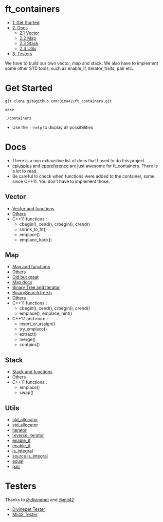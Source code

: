 # ft_containers
- [1. Get Started](#get-started)
- [2. Docs](#docs)
  - [2.1 Vector](#vector)
  - [2.2 Map](#map)
  - [2.3 Stack](#stack)
  - [2.4 Utils](#utils)
- [3. Testers](#testers) 

We have to build our own vector, map and stack.
We also have to implement some other STD tools, such as enable_if, iterator_traits, pair etc..

# Get Started
```
git clone git@github.com:Bima42/ft_containers.git
```

```
make
``` 

```
./containers
```

- Use the `--help` to display all possibilities

# Docs
- There is a non exhaustive list of docs that I used to do this project.
- [cplusplus](http://cplusplus.com) and [cppreference](http://cppreference.com) are just awesome for ft_containers. There is a lot to read.
- Be careful to check when functions were added to the container, some since C++11. You don't have to implement those.

## Vector
- [Vector and functions](https://cplusplus.com/reference/vector/vector/)
- [Others](https://en.cppreference.com/w/cpp/container/vector)
- C++11 functions :
  - cbegin(), cend(), crbegin(), crend()
  - shrink_to_fit()
  - emplace()
  - emplace_back()

## Map
- [Map and functions](https://cplusplus.com/reference/map/map)
- [Others](https://en.cppreference.com/w/cpp/container/map)
- [Old but great](https://www.cs.odu.edu/~zeil/cs361/latest/Directory/outline/)
- [Map docs](https://www.cs.odu.edu/~zeil/cs361/latest/Public/maps/index.html)
- [Binary Tree and Iterator](https://www.cs.odu.edu/~zeil/cs361/latest/Public/treetraversal/index.html)
- [BinarySearchTree.h](https://www.cs.odu.edu/~zeil/cs361/latest/Public/treetraversal/BSTwithIterator.h.html)
- [Others](https://en.cppreference.com/w/cpp/container/vector)
- C++11 functions :
  - cbegin(), cend(), crbegin(), crend()
  - emplace(), emplace_hint()
- C++17 and more :
  - insert_or_assign()
  - try_emplace()
  - extract()
  - merge()
  - contains()
  
## Stack
- [Stack and functions](https://cplusplus.com/reference/stack/stack/)
- [Others](https://en.cppreference.com/w/cpp/container/stack)
- C++11 functions :
  - emplace()
  - swap()

## Utils
- [std_allocator](https://en.cppreference.com/w/cpp/memory/allocator)
- [std_allocator](https://cplusplus.com/reference/memory/allocator/)
- [iterator](https://cplusplus.com/reference/iterator/iterator_traits/)
- [reverse_iterator](https://cplusplus.com/reference/iterator/reverse_iterator/reverse_iterator/)
- [enable_if](https://cplusplus.com/reference/type_traits/enable_if/)
- [enable_if](https://www.boost.org/doc/libs/1_39_0/libs/utility/enable_if.html)
- [is_integral](https://cplusplus.com/reference/type_traits/is_integral/)
- [source is_integral](https://code.woboq.org/appleseed/include/boost/type_traits/is_integral.hpp.html)
- [equal](https://cplusplus.com/reference/algorithm/equal/)
- [pair](https://en.cppreference.com/w/cpp/utility/pair)

# Testers
Thanks to [@divinepet](https://github.com/divinepet) and [@mli42](https://github.com/mli42)
- [Divinepet Tester](https://github.com/divinepet/ft_containers-unit-test)
- [Mli42 Tester](https://github.com/mli42/containers_test)
